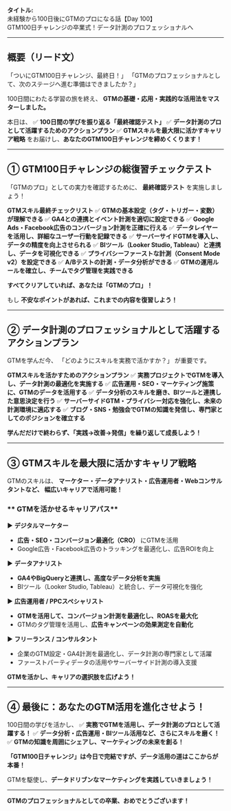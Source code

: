 **タイトル:**\
未経験から100日後にGTMのプロになる話【Day 100】\
 GTM100日チャレンジの卒業式！データ計測のプロフェッショナルへ 

---

## **概要（リード文）**

「ついにGTM100日チャレンジ、最終日！」
「GTMのプロフェッショナルとして、次のステージへ進む準備はできましたか？」

100日間にわたる学習の旅を終え、
**GTMの基礎・応用・実践的な活用法をマスターしました。**

本日は、
✅ **100日間の学びを振り返る「最終確認テスト」**
✅ **データ計測のプロとして活躍するためのアクションプラン**
✅ **GTMスキルを最大限に活かすキャリア戦略**
をお届けし、**あなたのGTM100日チャレンジを締めくくります！**

---

## **① GTM100日チャレンジの総復習チェックテスト**

「GTMのプロ」としての実力を確認するために、
**最終確認テスト** を実施しましょう！

 **GTMスキル最終チェックリスト**
✅ **GTMの基本設定（タグ・トリガー・変数）が理解できる**
✅ **GA4との連携とイベント計測を適切に設定できる**
✅ **Google Ads・Facebook広告のコンバージョン計測を正確に行える**
✅ **データレイヤーを活用し、詳細なユーザー行動を記録できる**
✅ **サーバーサイドGTMを導入し、データの精度を向上させられる**
✅ **BIツール（Looker Studio, Tableau）と連携し、データを可視化できる**
✅ **プライバシーファーストな計測（Consent Mode v2）を設定できる**
✅ **A/Bテストの計測・データ分析ができる**
✅ **GTMの運用ルールを確立し、チームでタグ管理を実践できる**

 **すべてクリアしていれば、あなたは「GTMのプロ」！**

もし **不安なポイントがあれば、これまでの内容を復習しよう！**

---

## **② データ計測のプロフェッショナルとして活躍するアクションプラン**

GTMを学んだ今、
「どのようにスキルを実務で活かすか？」 が重要です。

 **GTMスキルを活かすためのアクションプラン**
✅ **実務プロジェクトでGTMを導入し、データ計測の最適化を実施する**
✅ **広告運用・SEO・マーケティング施策に、GTMのデータを活用する**
✅ **データ分析のスキルを磨き、BIツールと連携した意思決定を行う**
✅ **サーバーサイドGTM・プライバシー対応を強化し、未来の計測環境に適応する**
✅ **ブログ・SNS・勉強会でGTMの知識を発信し、専門家としてのポジションを確立する**

 **学んだだけで終わらず、「実践→改善→発信」を繰り返して成長しよう！**

---

## **③ GTMスキルを最大限に活かすキャリア戦略**

GTMのスキルは、
**マーケター・データアナリスト・広告運用者・Webコンサルタントなど、
幅広いキャリアで活用可能！**

### ** GTMを活かせるキャリアパス**

▶ **デジタルマーケター**
- **広告・SEO・コンバージョン最適化（CRO）** にGTMを活用
- Google広告・Facebook広告のトラッキングを最適化し、広告ROIを向上

▶ **データアナリスト**
- **GA4やBigQueryと連携し、高度なデータ分析を実施**
- BIツール（Looker Studio, Tableau）と統合し、データ可視化を強化

▶ **広告運用者 / PPCスペシャリスト**
- **GTMを活用して、コンバージョン計測を最適化し、ROASを最大化**
- GTMのタグ管理を活用し、**広告キャンペーンの効果測定を自動化**

▶ **フリーランス / コンサルタント**
- 企業のGTM設定・GA4計測を最適化し、データ計測の専門家として活躍
- ファーストパーティデータの活用やサーバーサイド計測の導入支援

 **GTMを活かし、キャリアの選択肢を広げよう！**

---

## **④ 最後に：あなたのGTM活用を進化させよう！**

100日間の学びを活かし、
✅ **実務でGTMを活用し、データ計測のプロとして活躍する！**
✅ **データ分析・広告運用・BIツール活用など、さらにスキルを磨く！**
✅ **GTMの知識を周囲にシェアし、マーケティングの未来を創る！**

**「GTM100日チャレンジ」は今日で完結ですが、データ活用の道はここからが本番！**

GTMを駆使し、**データドリブンなマーケティングを実践していきましょう！**

---

 **GTMのプロフェッショナルとしての卒業、おめでとうございます！**